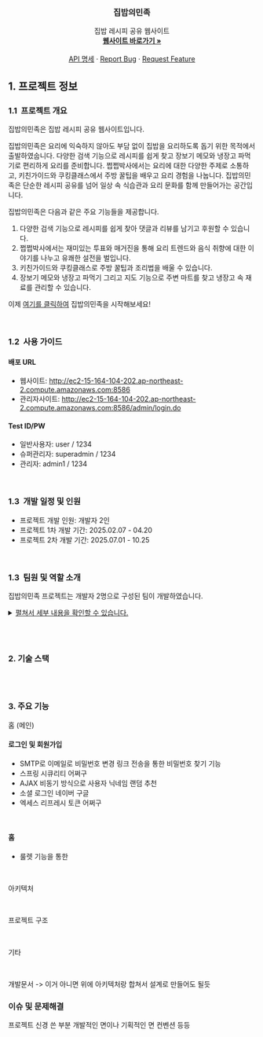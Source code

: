 <a id="readme-top"></a>


<!-- 프로젝트 로고 -->
<div align="center">
  <!-- <img src="src/main/resources/static/images/logo.png" alt="Logo" width="160" height="70"> -->
  <h3 align="center">집밥의민족</h3>
  <p align="center">
    집밥 레시피 공유 웹사이트
    <br />
    <a href="http://ec2-15-164-104-202.ap-northeast-2.compute.amazonaws.com:8586"><strong>웹사이트 바로가기 »</strong></a>
    <br />
    <br />
    <a href="https://github.com/othneildrew/Best-README-Template">API 명세</a>
    &middot;
    <a href="https://github.com/othneildrew/Best-README-Template/issues/new?labels=bug&template=bug-report---.md">Report Bug</a>
    &middot;
    <a href="https://github.com/othneildrew/Best-README-Template/issues/new?labels=enhancement&template=feature-request---.md">Request Feature</a>
  </p>
</div>


## 1. 프로젝트 정보

### 1.1&nbsp;&nbsp;프로젝트 개요

집밥의민족은 집밥 레시피 공유 웹사이트입니다.

집밥의민족은 요리에 익숙하지 않아도 부담 없이 집밥을 요리하도록 돕기 위한 목적에서 출발하였숩니다. 다양한 검색 기능으로 레시피를 쉽게 찾고 장보기 메모와 냉장고 파먹기로 편리하게 요리를 준비합니다. 쩝쩝박사에서는 요리에 대한 다양한 주제로 소통하고, 키친가이드와 쿠킹클래스에서 주방 꿀팁을 배우고 요리 경험을 나눕니다. 집밥의민족은 단순한 레시피 공유를 넘어 일상 속 식습관과 요리 문화를 함께 만들어가는 공간입니다.

집밥의민족은 다음과 같은 주요 기능들을 제공합니다.

1. 다양한 검색 기능으로 레시피를 쉽게 찾아 댓글과 리뷰를 남기고 후원할 수 있습니다.
2. 쩝쩝박사에서는 재미있는 투표와 매거진을 통해 요리 트렌드와 음식 취향에 대한 이야기를 나누고 유쾌한 설전을 벌입니다.
3. 키친가이드와 쿠킹클래스로 주방 꿀팁과 조리법을 배울 수 있습니다.
4. 장보기 메모와 냉장고 파먹기 그리고 지도 기능으로 주변 마트를 찾고 냉장고 속 재료를 관리할 수 있습니다.

이제 <a href="http://ec2-15-164-104-202.ap-northeast-2.compute.amazonaws.com:8586">여기를 클릭하여</a> 집밥의민족을 시작해보세요!

<br/>

### 1.2&nbsp;&nbsp;사용 가이드

#### 배포 URL

- 웹사이트: http://ec2-15-164-104-202.ap-northeast-2.compute.amazonaws.com:8586
- 관리자사이트: http://ec2-15-164-104-202.ap-northeast-2.compute.amazonaws.com:8586/admin/login.do

#### Test ID/PW

- 일반사용자: user / 1234
- 슈퍼관리자: superadmin / 1234
- 관리자: admin1 / 1234

<br/>

### 1.3&nbsp;&nbsp;개발 일정 및 인원

- 프로젝트 개발 인원: 개발자 2인
- 프로젝트 1차 개발 기간: 2025.02.07 - 04.20
- 프로젝트 2차 개발 기간: 2025.07.01 - 10.25

<br/>

### 1.3&nbsp;&nbsp;팀원 및 역할 소개

집밥의민족 프로젝트는 개발자 2명으로 구성된 팀이 개발하였습니다.



<details>
<summary><a href="https://github.com/jhrchicken">펼쳐서 세부 내용을 확인할 수 있습니다.</a></summary>

- 역할: 백엔드 · 프론트엔드(Full-stack)
- 개발 기간: 2025.02.07 – 진행중
- 주요 담당
  - 인증/권한: 로그인·회원가입, JWT(액세스/리프레시), 소셜로그인, 전역 예외처리, ApiResponse 공통 구조
  - 레시피: 레시피 작성/조회, 검색, 정렬·페이지네이션, 댓글·리뷰·후원
  - 쩝쩝박사: 투표·매거진, 참여형 콘텐츠(투표·통계), 관리자용 승인/노출 관리
  - 키친가이드: 조리법·재료 활용 가이드, 콘텐츠 관리
  - 쿠킹클래스: 클래스 등록/신청/승인, 출석/결석 집계, 마이페이지 내 이력 조회
  - 냉장고 파먹기: 재료 관리, 소진·유통기한 기반 추천, 장보기 메모
  - 공통/홈: 헤더/배너, 홈 피드(레시피·가이드), 지도 기반 마트 찾기
- 기술 스택
  - Backend: Java, Spring Boot, Spring Security, JPA, MapStruct
  - DB: Oracle 18c XE
  - Frontend: HTML/CSS/JavaScript, Bootstrap, 일부 React
  - Infra: Linux, AWS EC2, Nginx/Tomcat
- 깃허브: https://github.com/여기에_깃허브_아이디

</details>



<br/><br/>

### 2. 기술 스택



<br/><br/>

### 3. 주요 기능

홈 (메인)

#### 로그인 및 회원가입

- SMTP로 이메일로 비밀번호 변경 링크 전송을 통한 비밀번호 찾기 기능
- 스프링 시큐리티 어쩌구
- AJAX 비동기 방식으로 사용자 닉네임 랜덤 추천
- 소셜 로그인 네이버 구글
- 엑세스 리프레시 토큰 어쩌구

<br/>

#### 홈

- 룰렛 기능을 통한 







<br/>

아키텍처


<br/>

프로젝트 구조


<br/>

기타


<br/>

개발문서 -> 이거 아니면 위에 아키텍처랑 합쳐서 설계로 만들어도 될듯




### 이슈 및 문제해결





프로젝트 신경 쓴 부분
개발적인 면이나 기획적인 면 컨벤션 등등


